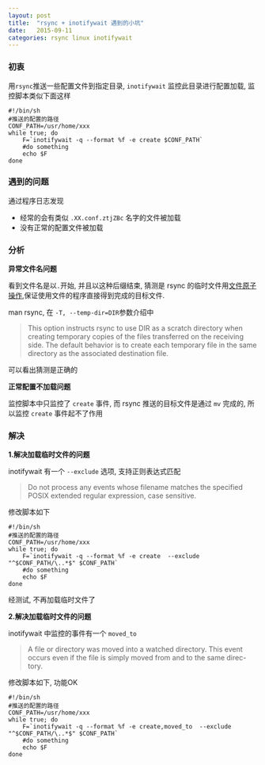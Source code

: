 ```yaml
---
layout: post
title:  "rsync + inotifywait 遇到的小坑"
date:   2015-09-11
categories: rsync linux inotifywait
---
```


### 初衷

用`rsync`推送一些配置文件到指定目录, `inotifywait` 监控此目录进行配置加载, 监控脚本类似下面这样

```
#!/bin/sh
#推送的配置的路径
CONF_PATH=/usr/home/xxx
while true; do
    F=`inotifywait -q --format %f -e create $CONF_PATH`
    #do something
    echo $F
done
```

### 遇到的问题

通过程序日志发现

* 经常的会有类似 `.XX.conf.ztjZBc` 名字的文件被加载
* 没有正常的配置文件被加载  

### 分析

**异常文件名问题**

看到文件名是以`.`开始, 并且以这种后缀结束, 猜测是 rsync 的临时文件用[文件原子操作](/blog/file_atomic_operations.html),保证使用文件的程序直接得到完成的目标文件.  

man rsync, 在 `-T, --temp-dir=DIR`参数介绍中

>This option instructs rsync to use DIR as a scratch directory when creating temporary copies of the files transferred  on  the  receiving
side.  The default behavior is to create each temporary file in the same directory as the associated destination file.

可以看出猜测是正确的  

**正常配置不加载问题**

监控脚本中只监控了 `create` 事件, 而 rsync 推送的目标文件是通过 `mv` 完成的, 所以监控 `create` 事件起不了作用

### 解决

**1.解决加载临时文件的问题**

inotifywait 有一个 `--exclude` 选项, 支持正则表达式匹配

>Do not process any events whose filename matches the specified POSIX extended regular expression, case sensitive.

修改脚本如下

```
#!/bin/sh
#推送的配置的路径
CONF_PATH=/usr/home/xxx
while true; do
    F=`inotifywait -q --format %f -e create  --exclude "^$CONF_PATH/\..*$" $CONF_PATH`
    #do something
    echo $F
done
```
经测试, 不再加载临时文件了

**2.解决加载临时文件的问题**

inotifywait 中监控的事件有一个 `moved_to`

>A file or directory was moved into a watched directory.  This event occurs even if the file is simply moved from and to the  same  direc-tory.

修改脚本如下, 功能OK

```
#!/bin/sh
#推送的配置的路径
CONF_PATH=/usr/home/xxx
while true; do
    F=`inotifywait -q --format %f -e create,moved_to  --exclude "^$CONF_PATH/\..*$" $CONF_PATH`
    #do something
    echo $F
done
```